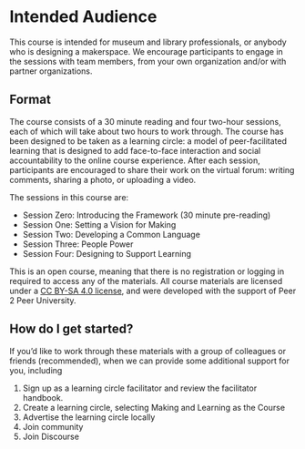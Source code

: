 # Intended Audience

This course is intended for museum and library professionals, or anybody who is designing a makerspace. We encourage participants to engage in the sessions with team members, from your own organization and/or with partner organizations. 

## Format

The course consists of a 30 minute reading and four two-hour sessions, each of which will take about two hours to work through. The course has been designed to be taken as a learning circle: a model of peer-facilitated learning that is designed to add face-to-face interaction and social accountability to the online course experience. After each session, participants are encouraged to share their work on the virtual forum: writing comments, sharing a photo, or uploading a video.  

The sessions in this course are:

 * Session Zero: Introducing the Framework (30 minute pre-reading)
 * Session One: Setting a Vision for Making
 * Session Two: Developing a Common Language
 * Session Three: People Power
 * Session Four: Designing to Support Learning

This is an open course, meaning that there is no registration or logging in required to access any  of the materials. All course materials are licensed under a [CC BY-SA 4.0 license](https://creativecommons.org/licenses/by-sa/4.0/), and were developed with the support of Peer 2 Peer University.

## How do I get started?

If you’d like to work through these materials with a group of colleagues or friends (recommended), when we can provide some additional support for you, including 

1. Sign up as a learning circle facilitator and review the facilitator handbook.
1. Create a learning circle, selecting Making and Learning as the Course
1. Advertise the learning circle locally
1. Join community
1. Join Discourse
